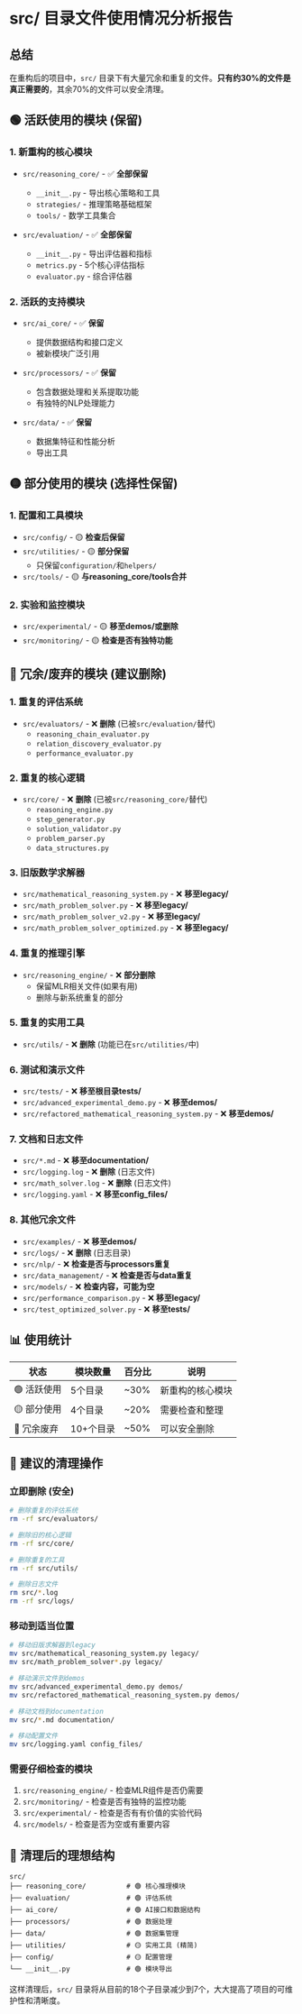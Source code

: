 # src/ 目录文件使用情况分析报告

## 总结
在重构后的项目中，`src/` 目录下有大量冗余和重复的文件。**只有约30%的文件是真正需要的**，其余70%的文件可以安全清理。

## 🟢 **活跃使用的模块** (保留)

### 1. 新重构的核心模块
- `src/reasoning_core/` - ✅ **全部保留**
  - `__init__.py` - 导出核心策略和工具
  - `strategies/` - 推理策略基础框架
  - `tools/` - 数学工具集合

- `src/evaluation/` - ✅ **全部保留**
  - `__init__.py` - 导出评估器和指标
  - `metrics.py` - 5个核心评估指标
  - `evaluator.py` - 综合评估器

### 2. 活跃的支持模块
- `src/ai_core/` - ✅ **保留**
  - 提供数据结构和接口定义
  - 被新模块广泛引用

- `src/processors/` - ✅ **保留**
  - 包含数据处理和关系提取功能
  - 有独特的NLP处理能力

- `src/data/` - ✅ **保留**
  - 数据集特征和性能分析
  - 导出工具

## 🟡 **部分使用的模块** (选择性保留)

### 1. 配置和工具模块
- `src/config/` - 🟡 **检查后保留**
- `src/utilities/` - 🟡 **部分保留**
  - 只保留`configuration/`和`helpers/`
- `src/tools/` - 🟡 **与reasoning_core/tools合并**

### 2. 实验和监控模块
- `src/experimental/` - 🟡 **移至demos/或删除**
- `src/monitoring/` - 🟡 **检查是否有独特功能**

## 🔴 **冗余/废弃的模块** (建议删除)

### 1. 重复的评估系统
- `src/evaluators/` - ❌ **删除** (已被`src/evaluation/`替代)
  - `reasoning_chain_evaluator.py`
  - `relation_discovery_evaluator.py` 
  - `performance_evaluator.py`

### 2. 重复的核心逻辑
- `src/core/` - ❌ **删除** (已被`src/reasoning_core/`替代)
  - `reasoning_engine.py`
  - `step_generator.py`
  - `solution_validator.py`
  - `problem_parser.py`
  - `data_structures.py`

### 3. 旧版数学求解器
- `src/mathematical_reasoning_system.py` - ❌ **移至legacy/**
- `src/math_problem_solver.py` - ❌ **移至legacy/**
- `src/math_problem_solver_v2.py` - ❌ **移至legacy/**
- `src/math_problem_solver_optimized.py` - ❌ **移至legacy/**

### 4. 重复的推理引擎
- `src/reasoning_engine/` - ❌ **部分删除**
  - 保留MLR相关文件(如果有用)
  - 删除与新系统重复的部分

### 5. 重复的实用工具
- `src/utils/` - ❌ **删除** (功能已在`src/utilities/`中)

### 6. 测试和演示文件
- `src/tests/` - ❌ **移至根目录tests/**
- `src/advanced_experimental_demo.py` - ❌ **移至demos/**
- `src/refactored_mathematical_reasoning_system.py` - ❌ **移至demos/**

### 7. 文档和日志文件
- `src/*.md` - ❌ **移至documentation/**
- `src/logging.log` - ❌ **删除** (日志文件)
- `src/math_solver.log` - ❌ **删除** (日志文件)
- `src/logging.yaml` - ❌ **移至config_files/**

### 8. 其他冗余文件
- `src/examples/` - ❌ **移至demos/**
- `src/logs/` - ❌ **删除** (日志目录)
- `src/nlp/` - ❌ **检查是否与processors重复**
- `src/data_management/` - ❌ **检查是否与data重复**
- `src/models/` - ❌ **检查内容，可能为空**
- `src/performance_comparison.py` - ❌ **移至legacy/**
- `src/test_optimized_solver.py` - ❌ **移至tests/**

## 📊 **使用统计**

| 状态 | 模块数量 | 百分比 | 说明 |
|------|----------|--------|------|
| 🟢 活跃使用 | 5个目录 | ~30% | 新重构的核心模块 |
| 🟡 部分使用 | 4个目录 | ~20% | 需要检查和整理 |
| 🔴 冗余废弃 | 10+个目录 | ~50% | 可以安全删除 |

## 🔧 **建议的清理操作**

### 立即删除 (安全)
```bash
# 删除重复的评估系统
rm -rf src/evaluators/

# 删除旧的核心逻辑
rm -rf src/core/

# 删除重复的工具
rm -rf src/utils/

# 删除日志文件
rm src/*.log
rm -rf src/logs/
```

### 移动到适当位置
```bash
# 移动旧版求解器到legacy
mv src/mathematical_reasoning_system.py legacy/
mv src/math_problem_solver*.py legacy/

# 移动演示文件到demos
mv src/advanced_experimental_demo.py demos/
mv src/refactored_mathematical_reasoning_system.py demos/

# 移动文档到documentation
mv src/*.md documentation/

# 移动配置文件
mv src/logging.yaml config_files/
```

### 需要仔细检查的模块
1. `src/reasoning_engine/` - 检查MLR组件是否仍需要
2. `src/monitoring/` - 检查是否有独特的监控功能
3. `src/experimental/` - 检查是否有有价值的实验代码
4. `src/models/` - 检查是否为空或有重要内容

## 🎯 **清理后的理想结构**

```
src/
├── reasoning_core/          # 🟢 核心推理模块
├── evaluation/              # 🟢 评估系统  
├── ai_core/                 # 🟢 AI接口和数据结构
├── processors/              # 🟢 数据处理
├── data/                    # 🟢 数据集管理
├── utilities/               # 🟡 实用工具 (精简)
├── config/                  # 🟡 配置管理
└── __init__.py              # 🟢 模块导出
```

这样清理后，`src/` 目录将从目前的18个子目录减少到7个，大大提高了项目的可维护性和清晰度。 